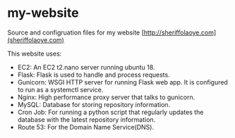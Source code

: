 # my-website
Source and configruation files for my website [http://sheriffolaoye.com](sheriffolaoye.com)

This website uses:

- EC2: An EC2 t2.nano server running ubuntu 18.
- Flask: Flask is used to handle and process requests.
- Gunicorn: WSGI HTTP server for running Flask web app. It is configured to run as a systemctl service.
- Nginx: High performance proxy server that talks to gunicorn.
- MySQL: Database for storing repository information.
- Cron Job: For running a python script that regularly updates the database with the latest repository information.
- Route 53: For the Domain Name Service(DNS).
